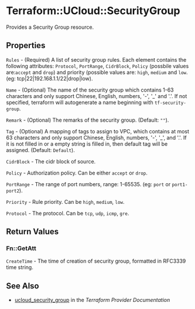 # Terraform::UCloud::SecurityGroup

Provides a Security Group resource.

## Properties

`Rules` - (Required) A list of security group rules. Each element contains the following attributes: `Protocol`, `PortRange`, `CidrBlock`, `Policy` (possbile values are:`accept` and `drop`) and priority (possible values are: `high`, `medium` and `low`. (eg: tcp|22|192.168.1.1/22|drop|low).

`Name` - (Optional) The name of the security group which contains 1-63 characters and only support Chinese, English, numbers, '-', '_' and '.'. If not specified, terraform will autogenerate a name beginning with `tf-security-group`.

`Remark` - (Optional) The remarks of the security group. (Default: `""`).

`Tag` - (Optional) A mapping of tags to assign to VPC, which contains at most 63 characters and only support Chinese, English, numbers, '-', '_', and '.'. If it is not filled in or a empty string is filled in, then default tag will be assigned. (Default: `Default`).

`CidrBlock` - The cidr block of source.

`Policy` - Authorization policy. Can be either `accept` or `drop`.

`PortRange` - The range of port numbers, range: 1-65535. (eg: `port` or `port1-port2`).

`Priority` - Rule priority. Can be `high`, `medium`, `low`.

`Protocol` - The protocol. Can be `tcp`, `udp`, `icmp`, `gre`.


## Return Values

### Fn::GetAtt

`CreateTime` - The time of creation of security group, formatted in RFC3339 time string.

## See Also

* [ucloud_security_group](https://www.terraform.io/docs/providers/ucloud/r/security_group.html) in the _Terraform Provider Documentation_